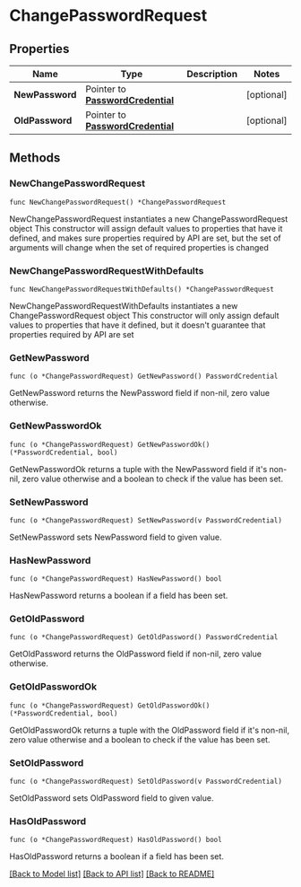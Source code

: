 # ChangePasswordRequest

## Properties

Name | Type | Description | Notes
------------ | ------------- | ------------- | -------------
**NewPassword** | Pointer to [**PasswordCredential**](PasswordCredential.md) |  | [optional] 
**OldPassword** | Pointer to [**PasswordCredential**](PasswordCredential.md) |  | [optional] 

## Methods

### NewChangePasswordRequest

`func NewChangePasswordRequest() *ChangePasswordRequest`

NewChangePasswordRequest instantiates a new ChangePasswordRequest object
This constructor will assign default values to properties that have it defined,
and makes sure properties required by API are set, but the set of arguments
will change when the set of required properties is changed

### NewChangePasswordRequestWithDefaults

`func NewChangePasswordRequestWithDefaults() *ChangePasswordRequest`

NewChangePasswordRequestWithDefaults instantiates a new ChangePasswordRequest object
This constructor will only assign default values to properties that have it defined,
but it doesn't guarantee that properties required by API are set

### GetNewPassword

`func (o *ChangePasswordRequest) GetNewPassword() PasswordCredential`

GetNewPassword returns the NewPassword field if non-nil, zero value otherwise.

### GetNewPasswordOk

`func (o *ChangePasswordRequest) GetNewPasswordOk() (*PasswordCredential, bool)`

GetNewPasswordOk returns a tuple with the NewPassword field if it's non-nil, zero value otherwise
and a boolean to check if the value has been set.

### SetNewPassword

`func (o *ChangePasswordRequest) SetNewPassword(v PasswordCredential)`

SetNewPassword sets NewPassword field to given value.

### HasNewPassword

`func (o *ChangePasswordRequest) HasNewPassword() bool`

HasNewPassword returns a boolean if a field has been set.

### GetOldPassword

`func (o *ChangePasswordRequest) GetOldPassword() PasswordCredential`

GetOldPassword returns the OldPassword field if non-nil, zero value otherwise.

### GetOldPasswordOk

`func (o *ChangePasswordRequest) GetOldPasswordOk() (*PasswordCredential, bool)`

GetOldPasswordOk returns a tuple with the OldPassword field if it's non-nil, zero value otherwise
and a boolean to check if the value has been set.

### SetOldPassword

`func (o *ChangePasswordRequest) SetOldPassword(v PasswordCredential)`

SetOldPassword sets OldPassword field to given value.

### HasOldPassword

`func (o *ChangePasswordRequest) HasOldPassword() bool`

HasOldPassword returns a boolean if a field has been set.


[[Back to Model list]](../README.md#documentation-for-models) [[Back to API list]](../README.md#documentation-for-api-endpoints) [[Back to README]](../README.md)


